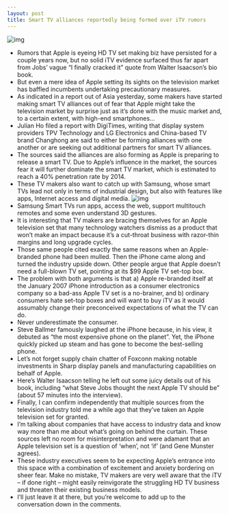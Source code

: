 ```yaml
---
layout: post
title: Smart TV alliances reportedly being formed over iTV rumors
---
```

![img](http://media.idownloadblog.com/wp-content/uploads/2012/05/iTV-on-wall-mockup.jpeg)
* Rumors that Apple is eyeing HD TV set making biz have persisted for a couple years now, but no solid iTV evidence surfaced thus far apart from Jobs’ vague “I finally cracked it” quote from Walter Isaacson’s bio book.
* But even a mere idea of Apple setting its sights on the television market has baffled incumbents undertaking precautionary measures.
* As indicated in a report out of Asia yesterday, some makers have started making smart TV alliances out of fear that Apple might take the television market by surprise just as it’s done with the music market and, to a certain extent, with high-end smartphones…
* Julian Ho filed a report with DigiTimes, writing that display system providers TPV Technology and LG Electronics and China-based TV brand Changhong are said to either be forming alliances with one another or are seeking out additional partners for smart TV alliances.
* The sources said the alliances are also forming as Apple is preparing to release a smart TV. Due to Apple’s influence in the market, the sources fear it will further dominate the smart TV market, which is estimated to reach a 40% penetration rate by 2014.
* These TV makers also want to catch up with Samsung, whose smart TVs lead not only in terms of industrial design, but also with features like apps, Internet access and digital media.
![img](http://media.idownloadblog.com/wp-content/uploads/2012/07/Samsung-Smart-TV-image-001.jpg)
* Samsung Smart TVs run apps, access the web, support multitouch remotes and some even understand 3D gestures.
* It is interesting that TV makers are bracing themselves for an Apple television set that many technology watchers dismiss as a product that won’t make an impact because it’s a cut-throat business with razor-thin margins and long upgrade cycles.
* Those same people cited exactly the same reasons when an Apple-branded phone had been mulled. Then the iPhone came along and turned the industry upside down. Other people argue that Apple doesn’t need a full-blown TV set, pointing at its $99 Apple TV set-top box.
* The problem with both arguments is that a) Apple re-branded itself at the January 2007 iPhone introduction as a consumer electronics company so a bad-ass Apple TV set is a no-brainer, and b) ordinary consumers hate set-top boxes and will want to buy iTV as it would assumably change their preconceived expectations of what the TV can do.
* Never underestimate the consumer.
* Steve Ballmer famously laughed at the iPhone because, in his view, it debuted as “the most expensive phone on the planet”. Yet, the iPhone quickly picked up steam and has gone to become the best-selling phone.
* Let’s not forget supply chain chatter of Foxconn making notable investments in Sharp display panels and manufacturing capabilities on behalf of Apple.
* Here’s Walter Isaacson telling he left out some juicy details out of his book, including “what Steve Jobs thought the next Apple TV should be” (about 57 minutes into the interview).
* Finally, I can confirm independently that multiple sources from the television industry told me a while ago that they’ve taken an Apple television set for granted.
* I’m talking about companies that have access to industry data and know way more than me about what’s going on behind the curtain. These sources left no room for misinterpretation and were adamant that an Apple television set is a question of ‘when’, not ‘if’ (and Gene Munster agrees).
* These industry executives seem to be expecting Apple’s entrance into this space with a combination of excitement and anxiety bordering on sheer fear. Make no mistake, TV makers are very well aware that the iTV – if done right – might easily reinvigorate the struggling HD TV business and threaten their existing business models.
* I’ll just leave it at there, but you’re welcome to add up to the conversation down in the comments.

